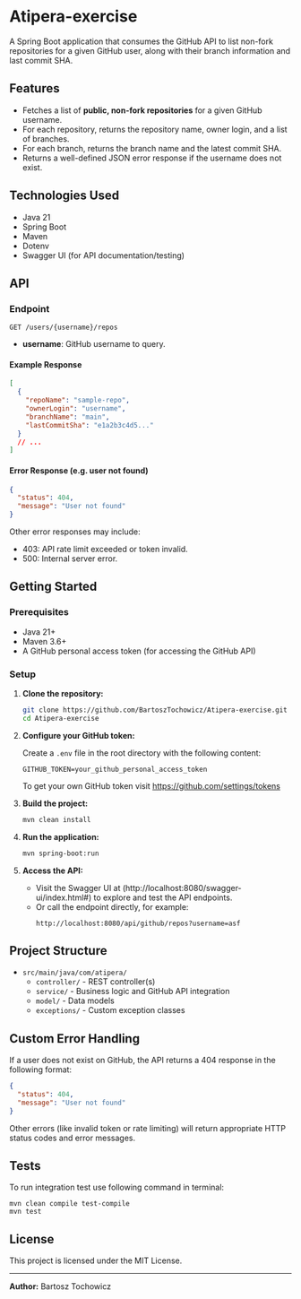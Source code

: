 # Atipera-exercise

A Spring Boot application that consumes the GitHub API to list non-fork repositories for a given GitHub user, along with their branch information and last commit SHA.

## Features

- Fetches a list of **public, non-fork repositories** for a given GitHub username.
- For each repository, returns the repository name, owner login, and a list of branches.
- For each branch, returns the branch name and the latest commit SHA.
- Returns a well-defined JSON error response if the username does not exist.

## Technologies Used

- Java 21
- Spring Boot
- Maven
- Dotenv
- Swagger UI (for API documentation/testing)

## API

### Endpoint

```
GET /users/{username}/repos
```

- **username**: GitHub username to query.

#### Example Response

```json
[
  {
    "repoName": "sample-repo",
    "ownerLogin": "username",
    "branchName": "main",
    "lastCommitSha": "e1a2b3c4d5..."
  }
  // ...
]
```

#### Error Response (e.g. user not found)

```json
{
  "status": 404,
  "message": "User not found"
}
```

Other error responses may include:
- 403: API rate limit exceeded or token invalid.
- 500: Internal server error.

## Getting Started

### Prerequisites

- Java 21+
- Maven 3.6+
- A GitHub personal access token (for accessing the GitHub API)

### Setup

1. **Clone the repository:**

   ```bash
   git clone https://github.com/BartoszTochowicz/Atipera-exercise.git
   cd Atipera-exercise
   ```

2. **Configure your GitHub token:**

   Create a `.env` file in the root directory with the following content:

   ```
   GITHUB_TOKEN=your_github_personal_access_token
   ```
   To get your own GitHub token visit https://github.com/settings/tokens

3. **Build the project:**

   ```bash
   mvn clean install
   ```

4. **Run the application:**

   ```bash
   mvn spring-boot:run
   ```

5. **Access the API:**

   - Visit the Swagger UI at (http://localhost:8080/swagger-ui/index.html#) to explore and test the API endpoints.
   - Or call the endpoint directly, for example:
     ```
     http://localhost:8080/api/github/repos?username=asf
     ```

## Project Structure

- `src/main/java/com/atipera/`
  - `controller/` - REST controller(s)
  - `service/` - Business logic and GitHub API integration
  - `model/` - Data models
  - `exceptions/` - Custom exception classes

## Custom Error Handling

If a user does not exist on GitHub, the API returns a 404 response in the following format:

```json
{
  "status": 404,
  "message": "User not found"
}
```

Other errors (like invalid token or rate limiting) will return appropriate HTTP status codes and error messages.

## Tests
To run integration test use following command in terminal:
```
mvn clean compile test-compile
mvn test   

```

## License

This project is licensed under the MIT License.

---

**Author:** Bartosz Tochowicz
